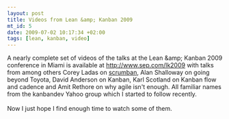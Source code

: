 ```yaml
--- 
layout: post
title: Videos from Lean &amp; Kanban 2009
mt_id: 5
date: 2009-07-02 10:17:34 +02:00
tags: [lean, kanban, video]
---
```


A nearly complete set of videos of the talks at the Lean &amp;amp; Kanban 2009 conference in Miami is available at <a href="http://www.sep.com/lk2009">http://www.sep.com/lk2009</a> with talks from among others Corey Ladas on <a href="http://leansoftwareengineering.com/ksse/scrum-ban/">scrumban</a>, Alan Shalloway on going beyond Toyota, David Anderson on Kanban, Karl Scotland on Kanban flow and cadence and Amit Rethore on why agile isn't enough. All familiar names from the kanbandev Yahoo group which I started to follow recently.<br /><br />Now I just hope I find enough time to watch some of them.
